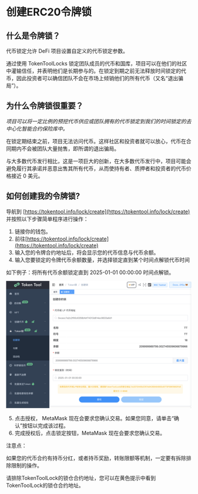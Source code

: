 # 创建ERC20令牌锁

## 什么是令牌锁？

代币锁定允许 DeFi 项目设置自定义的代币锁定参数。

通过使用 TokenToolLocks 锁定团队成员的代币和国库，项目可以在他们的社区中灌输信任，并表明他们是长期参与的。在锁定到期之前无法释放时间锁定的代币，因此投资者可以确信团队不会在市场上倾销他们的所有代币（又名“退出骗局”）。



## 为什么令牌锁很重要？

*项目可以将一定比例的预挖代币供应或团队拥有的代币锁定到我们的时间锁定的去中心化智能合约保险库中。*

在锁定期结束之前，项目无法访问代币。这样社区和投资者就可以放心，代币在合同期内不会被团队大量抛售，即所谓的退出骗局。

与大多数代币发行相比，这是一项巨大的创新，在大多数代币发行中，项目可能会避免履行其承诺并恶意出售其所有代币，从而使持有者、质押者和投资者的代币价格接近 0 美元。



## 如何创建我的令牌锁?

导航到 [https://tokentool.info/lock/create](https://tokentool.info/lock/create) 并按照以下步骤简单程序进行操作：

1. 链接你的钱包。
2. 前往[https://tokentool.info/lock/create](https://tokentool.info/lock/create)
3. 输入您的令牌合约地址后，将会显示您的代币信息与代币余额。
4. 输入您要锁定的令牌代币余额数量，并选择锁定直到某个时间点解锁代币时间

如下例子：将所有代币余额锁定直到 2025-01-01 00:00:00 时间点解锁。

![lock-token](../.gitbook/assets/lock/Snipaste_2022-05-08_23-15-40.png)

5. 点击授权， MetaMask 现在会要求您确认交易。如果您同意，请单击“确认”按钮以完成该过程。
6. 完成授权后，点击锁定按钮，MetaMask 现在会要求您确认交易。



注意点：

如果您的代币合约有持币分红，或者持币奖励，转账限额等机制，一定要有拆除排除限制的操作。

请排除TokenToolLock的锁仓合约地址，您可以在黄色提示中看到 TokenToolLock的锁仓合约地址。

